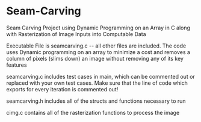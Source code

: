 # Seam-Carving
Seam Carving Project using Dynamic Programming on an Array in C along with Rasterization of Image Inputs into Computable Data

Executable File is seamcarving.c -- all other files are included. The code uses Dynamic programming on an array to minimize a cost and removes a column of pixels (slims down) an image without removing any of its key features

seamcarving.c includes test cases in main, which can be commented out or replaced with your own test cases. Make sure that the line of code which exports for every iteration is commented out!

seamcarving.h includes all of the structs and functions necessary to run

cimg.c contains all of the rasterization functions to process the image
